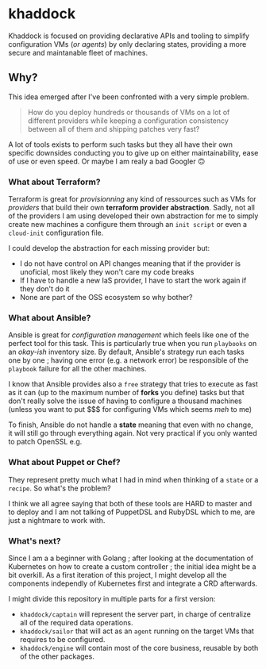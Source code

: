 # khaddock

Khaddock is focused on providing declarative APIs and tooling to simplify configuration VMs (_or agents_) by only declaring states, providing a more secure and maintanable fleet of machines.

## Why?

This idea emerged after I've been confronted with a very simple problem. 

> How do you deploy hundreds or thousands of VMs on a lot of different providers while keeping a configuration consistency between all of them and shipping
> patches very fast?

A lot of tools exists to perform such tasks but they all have their own specific downsides conducting you to give up on either maintainability, ease of use or even speed. Or maybe I am realy a bad Googler 🙃

### What about Terraform?

Terraform is great for _provisionning_ any kind of ressources such as VMs for _providers_ that build their own **terraform provider abstraction**. Sadly, not all of the providers I am using developed their own abstraction for me to simply create new machines a configure them through an `init script` or even a `cloud-init` configuration file.

I could develop the abstraction for each missing provider but:
  - I do not have control on API changes meaning that if the provider is unoficial, most likely they won't care my code breaks
  - If I have to handle a new IaS provider, I have to start the work again if they don't do it
  - None are part of the OSS ecosystem so why bother?

### What about Ansible?

Ansible is great for _configuration management_ which feels like one of the perfect tool for this task. This is particularly true when you run `playbooks` on an _okay-ish_ inventory size. By default, Ansible's strategy run each tasks one by one ; having one error (e.g. a network error) be responsible of the `playbook` failure for all the other machines.

I know that Ansible provides also a `free` strategy that tries to execute as fast as it can (up to the maximum number of **forks** you define) tasks but that don't really solve the issue of having to configure a thousand machines (unless you want to put $$$ for configuring VMs which seems _meh_ to me)

To finish, Ansible do not handle a **state** meaning that even with no change, it will still go through everything again. Not very practical if you only wanted to patch OpenSSL e.g.

### What about Puppet or Chef?

They represent pretty much what I had in mind when thinking of a `state` or a `recipe`. So what's the problem?

I think we all agree saying that both of these tools are HARD to master and to deploy and I am not talking of PuppetDSL and RubyDSL which to me, are just a nightmare to work with.

### What's next?

Since I am a a beginner with Golang ; after looking at the documentation of Kubernetes on how to create a custom controller ; the initial idea might be a bit overkill.
As a first iteration of this project, I might develop all the components independly of Kubernetes first and integrate a CRD afterwards.

I might divide this repository in multiple parts for a first version:
  * `khaddock/captain` will represent the server part, in charge of centralize all of the required data operations.
  * `khaddock/sailor` that will act as an `agent` running on the target VMs that requires to be configured.
  * `khaddock/engine` will contain most of the core business, reusable by both of the other packages.

